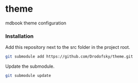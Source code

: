 # theme
mdbook theme configuration



### Installation

Add this repository next to the src folder in the project root.

```bash
git submodule add https://github.com/Drodofsky/theme.git
```

Update the submodule.

```bash
git submodule update
```

